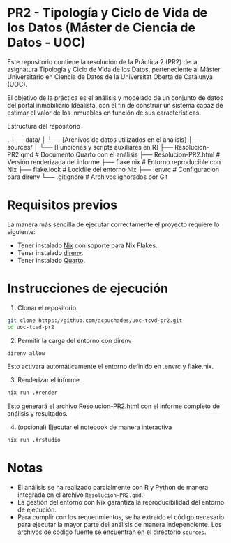 # PR2 - Tipología y Ciclo de Vida de los Datos (Máster de Ciencia de Datos - UOC)

Este repositorio contiene la resolución de la Práctica 2 (PR2) de la asignatura Tipología y Ciclo de Vida de los Datos, perteneciente al Máster Universitario en Ciencia de Datos de la Universitat Oberta de Catalunya (UOC).

El objetivo de la práctica es el análisis y modelado de un conjunto de datos del portal inmobiliario Idealista, con el fin de construir un sistema capaz de estimar el valor de los inmuebles en función de sus características.

Estructura del repositorio

.
├── data/
│ └── [Archivos de datos utilizados en el análisis]
├── sources/
│ └── [Funciones y scripts auxiliares en R]
├── Resolucion-PR2.qmd # Documento Quarto con el análisis
├── Resolucion-PR2.html # Versión renderizada del informe
├── flake.nix # Entorno reproducible con Nix
├── flake.lock # Lockfile del entorno Nix
├── .envrc # Configuración para direnv
└── .gitignore # Archivos ignorados por Git

# Requisitos previos

La manera más sencilla de ejecutar correctamente el proyecto requiere lo siguiente:

- Tener instalado [Nix](https://nixos.org/download.html) con soporte para Nix Flakes.
- Tener instalado [direnv](https://direnv.net/docs/installation.html).
- Tener instalado [Quarto](https://quarto.org/docs/get-started/).

# Instrucciones de ejecución

1. Clonar el repositorio

```bash
git clone https://github.com/acpuchades/uoc-tcvd-pr2.git
cd uoc-tcvd-pr2
```

2. Permitir la carga del entorno con direnv

```bash
direnv allow
```

Esto activará automáticamente el entorno definido en .envrc y flake.nix.

3. Renderizar el informe

```bash
nix run .#render
```

Esto generará el archivo Resolucion-PR2.html con el informe completo de análisis y resultados.

4. (opcional) Ejecutar el notebook de manera interactiva

```bash
nix run .#rstudio
```

# Notas

- El análisis se ha realizado parcialmente con R y Python de manera integrada en el archivo `Resolucion-PR2.qmd`.
- La gestión del entorno con Nix garantiza la reproducibilidad del entorno de ejecución.
- Para cumplir con los requerimientos, se ha extraído el código necesario para ejecutar la mayor parte del análisis de manera independiente. Los archivos de código fuente se encuentran en el directorio `sources`.

